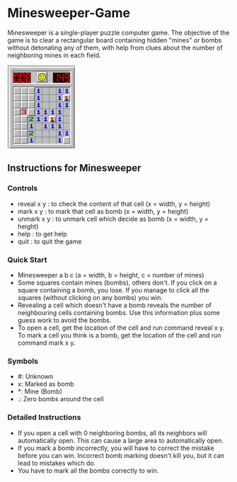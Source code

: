 # Minesweeper-Game
Minesweeper is a single-player puzzle computer game. The objective of the game is to clear a rectangular board containing hidden "mines" or bombs without detonating any of them, with help from clues about the number of neighboring mines in each field.

![](images/Capture.PNG)

## Instructions for Minesweeper

### Controls

- reveal x y : to check the content of that cell (x = width, y = height) 
- mark x y   : to mark that cell as bomb (x = width, y = height)
- unmark x y : to unmark cell which decide as bomb (x = width, y = height)
- help       : to get help
- quit       : to quit the game

### Quick Start

- Minesweeper a b c (a = width, b = height, c = number of mines)
- Some squares contain mines (bombs), others don't. If you click on a square containing a bomb, you lose. If you manage to click all the squares (without clicking on any bombs) you win.
- Revealing a cell which doesn't have a bomb reveals the number of neighbouring cells containing bombs. Use this information plus some guess work to avoid the bombs.
- To open a cell, get the location of the cell and run command reveal x y. To mark a cell you think is a bomb, get the location of the cell and run command mark x y. 

### Symbols

- #: Unknown
- x: Marked as bomb
- *: Mine (Bomb)
- .: Zero bombs around the cell

### Detailed Instructions

- If you open a cell with 0 neighboring bombs, all its neighbors will automatically open. This can cause a large area to automatically open.
- If you mark a bomb incorrectly, you will have to correct the mistake before you can win. Incorrect bomb marking doesn't kill you, but it can lead to mistakes which do.
- You have to mark all the bombs correctly to win.
